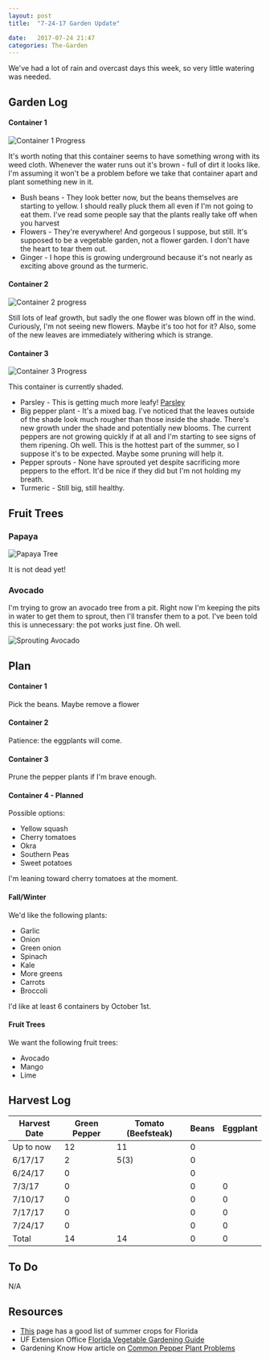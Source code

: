 ```yaml
---
layout: post
title:  "7-24-17 Garden Update"

date:   2017-07-24 21:47
categories: The-Garden
---
```


We've had a lot of rain and overcast days this week, so very little watering was needed.

## Garden Log ##

#### Container 1

![Container 1 Progress]({{site.basepath}}/img/IMG_20170724_064246141.jpg)

It's worth noting that this container seems to have something wrong with its weed cloth. Whenever the water runs out it's brown - full of dirt it looks like. I'm assuming it won't be a problem before we take that container apart and plant something new in it.

* Bush beans - They look better now, but the beans themselves are starting to yellow. I should really pluck them all even if I'm not going to eat them. I've read some people say that the plants really take off when you harvest
* Flowers - They're everywhere! And gorgeous I suppose, but still. It's supposed to be a vegetable garden, not a flower garden. I don't have the heart to tear them out.
* Ginger - I hope this is growing underground because it's not nearly as exciting above ground as the turmeric.

#### Container 2

![Container 2 progress]({{site.basepath}}/img/IMG_20170724_064218126.jpg)

Still lots of leaf growth, but sadly the one flower was blown off in the wind. Curiously, I'm not seeing new flowers. Maybe it's too hot for it? Also, some of the new leaves are immediately withering which is strange.

#### Container 3

![Container 3 Progress]({{site.basepath}}/img/IMG_20170724_064049582.jpg)

This container is currently shaded. 

* Parsley - This is getting much more leafy!
[Parsley]({{site.basepath}}/img/IMG_20170724_064134672.jpg)
* Big pepper plant - It's a mixed bag. I've noticed that the leaves outside of the shade look much rougher than those inside the shade. There's new growth under the shade and potentially new blooms. The current peppers are not growing quickly if at all and I'm starting to see signs of them ripening. Oh well. This is the hottest part of the summer, so I suppose it's to be expected. Maybe some pruning will help it.
* Pepper sprouts - None have sprouted yet despite sacrificing more peppers to the effort. It'd be nice if they did but I'm not holding my breath.
* Turmeric - Still big, still healthy.


## Fruit Trees ##

### Papaya ###

![Papaya Tree]({{site.basepath}}/img/IMG_20170724_064343190.jpg)

It is not dead yet!

### Avocado ###

I'm trying to grow an avocado tree from a pit. Right now I'm keeping the pits in water to get them to sprout, then I'll transfer them to a pot. I've been told this is unnecessary: the pot works just fine. Oh well.

![Sprouting Avocado]({{site.basepath}}/img/IMG_20170723_114056419.jpg)

## Plan ##

#### Container 1

Pick the beans. Maybe remove a flower

#### Container 2

Patience: the eggplants will come.

#### Container 3

Prune the pepper plants if I'm brave enough.

#### Container 4 - Planned

Possible options:

* Yellow squash 
* Cherry tomatoes
* Okra
* Southern Peas
* Sweet potatoes

I'm leaning toward cherry tomatoes at the moment.

#### Fall/Winter

We'd like the following plants:

* Garlic
* Onion
* Green onion
* Spinach
* Kale
* More greens
* Carrots
* Broccoli

I'd like at least 6 containers by October 1st. 

#### Fruit Trees

We want the following fruit trees:

* Avocado
* Mango
* Lime

## Harvest Log ##

| Harvest Date | Green Pepper | Tomato (Beefsteak) | Beans | Eggplant |
|--------------|--------------|--------------------|-------|----------|
| Up to now | 12 | 11 | 0 | 
| 6/17/17 | 2 | 5(3) | 0 |
| 6/24/17 | 0 | | 0 |
| 7/3/17  | 0 | | 0 | 0 |
| 7/10/17 | 0 | | 0 | 0 |
| 7/17/17 | 0 | | 0 | 0 |
| 7/24/17 | 0 | | 0 | 0 |
| Total | 14 | 14 | 0 | 0 |


## To Do ##

N/A

## Resources ##
* [This](http://www.foginfo.org/2014/06/05/summer-gardening-in-florida-its-hot-hot-hot/) page has a good list of summer crops for Florida
* UF Extension Office [Florida Vegetable Gardening Guide](http://edis.ifas.ufl.edu/pdffiles/vh/vh02100.pdf)
* Gardening Know How article on [Common Pepper Plant Problems](https://www.gardeningknowhow.com/edible/vegetables/pepper/common-pepper-plant-problems.htm)
